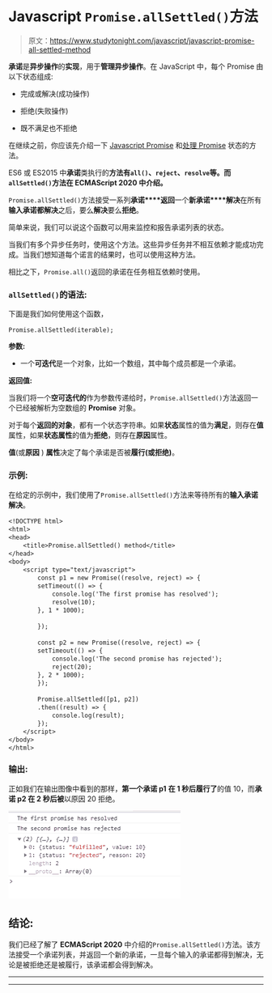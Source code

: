 # Javascript `Promise.allSettled()`方法

> 原文：<https://www.studytonight.com/javascript/javascript-promise-all-settled-method>

**承诺**是**异步操作**的**实现**，用于**管理异步操作**。在 JavaScript 中，每个 Promise 由以下状态组成:

*   完成或解决(成功操作)

*   拒绝(失败操作)

*   既不满足也不拒绝

在继续之前，你应该先介绍一下 [Javascript Promise](https://www.studytonight.com/post/understanding-promises-in-javascript-for-beginners) 和[处理 Promise](https://www.studytonight.com/post/prototype-methods-for-promise-in-javascript-with-examples) 状态的方法。

ES6 或 ES2015 中**承诺**类执行的**方法有`all()`、`reject`、`resolve`等。而`allSettled()`方法在 **ECMAScript 2020** 中介绍。**

`Promise.allSettled()`方法接受一系列**承诺****返回**一个**新承诺****解决**在所有**输入承诺都解决**之后，要么**解决**要么**拒绝**。

简单来说，我们可以说这个函数可以用来监控和报告承诺列表的状态。

当我们有多个异步任务时，使用这个方法。这些异步任务并不相互依赖才能成功完成。当我们想知道每个诺言的结果时，也可以使用这种方法。

相比之下，`Promise.all()`返回的承诺在任务相互依赖时使用。

### `allSettled()`的语法:

下面是我们如何使用这个函数，

```
Promise.allSettled(iterable);
```

**参数:**

*   一个**可迭代**是一个对象，比如一个数组，其中每个成员都是一个承诺。

**返回值:**

当我们将一个**空可迭代的**作为参数传递给时，`Promise.allSettled()`方法返回一个已经被解析为空数组的 **Promise** 对象。

对于每个**返回的对象**，都有一个状态字符串。如果**状态**属性的值为**满足**，则存在**值**属性，如果**状态属性**的值为**拒绝**，则存在**原因**属性。

**值**(或**原因** ) **属性**决定了每个承诺是否被**履行(或拒绝)**。

### 示例:

在给定的示例中，我们使用了`Promise.allSettled()`方法来等待所有的**输入承诺解决**。

```
<!DOCTYPE html>
<html>
<head>
	<title>Promise.allSettled() method</title>
</head>
<body>
	<script type="text/javascript">
		const p1 = new Promise((resolve, reject) => {
		setTimeout(() => {
		    console.log('The first promise has resolved');
		    resolve(10);
		}, 1 * 1000);

		});

		const p2 = new Promise((resolve, reject) => {
		setTimeout(() => {
		    console.log('The second promise has rejected');
		    reject(20);
		}, 2 * 1000);
		});

		Promise.allSettled([p1, p2])
		.then((result) => {
		    console.log(result);
		});
	</script>
</body>
</html>
```

### 输出:

正如我们在输出图像中看到的那样，**第一个承诺 p1** **在 1 秒后履行了**的值 10，而**承诺 p2 在 2 秒后被**以原因 20 拒绝。

![Using Promise.allSettled method](img/b43591d0bb1cfd71450cf34355244601.png)

## 结论:

我们已经了解了 **ECMAScript 2020** 中介绍的`Promise.allSettled()`方法。该方法接受一个承诺列表，并返回一个新的承诺，一旦每个输入的承诺都得到解决，无论是被拒绝还是被履行，该承诺都会得到解决。

* * *

* * *